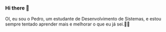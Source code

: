 ### Hi there 👋

OI, eu sou o Pedro, um estudante de Desenvolvimento de Sistemas,
e estou sempre tentado aprender mais e melhorar o que eu já sei.👋👋
<!--
**PietroMena/PietroMena** is a ✨ _special_ ✨ repository because its `README.md` (this file) appears on your GitHub profile.

Here are some ideas to get you started:
- 🔭 I’m currently working on ...
- 🌱 I’m currently learning ...
- 👯 I’m looking to collaborate on ...
- 🤔 I’m looking for help with ...
- 💬 Ask me about ...
- 📫 How to reach me: ...
- 😄 Pronouns: ...
- ⚡ Fun fact: ...
-->
